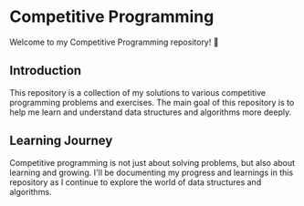 # Competitive Programming

Welcome to my Competitive Programming repository! 🚀

## Introduction

This repository is a collection of my solutions to various competitive programming problems and exercises. The main goal of this repository is to help me learn and understand data structures and algorithms more deeply.


## Learning Journey

Competitive programming is not just about solving problems, but also about learning and growing. I'll be documenting my progress and learnings in this repository as I continue to explore the world of data structures and algorithms.
